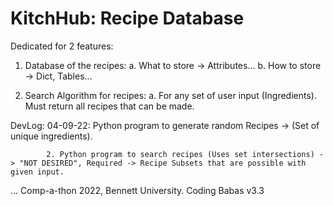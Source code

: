 # KitchHub: Recipe Database
Dedicated for 2 features:
  1. Database of the recipes:
      a. What to store -> Attributes...
      b. How to store -> Dict, Tables...
  
  2. Search Algorithm for recipes:
      a. For any set of user input (Ingredients). Must return all recipes that can be made.
      
DevLog:
  04-09-22: 
   Python program to generate random Recipes -> (Set of unique ingredients).

            2. Python program to search recipes (Uses set intersections) -> "NOT DESIRED", Required -> Recipe Subsets that are possible with given input.
  
  ...
Comp-a-thon 2022, Bennett University. Coding Babas v3.3
